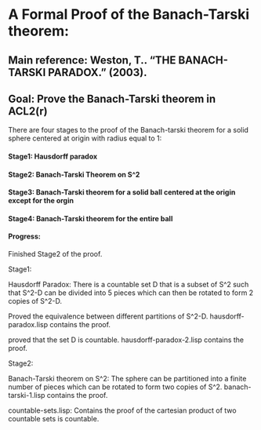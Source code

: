 # A Formal Proof of the Banach-Tarski theorem:

## Main reference:  Weston, T.. “THE BANACH-TARSKI PARADOX.” (2003).

## Goal: Prove the Banach-Tarski theorem in ACL2(r)

There are four stages to the proof of the Banach-tarski theorem for a solid sphere centered
at origin with radius equal to 1:

#### Stage1: Hausdorff paradox

#### Stage2: Banach-Tarski Theorem on S^2

#### Stage3: Banach-Tarski theorem for a solid ball centered at the origin except for the orgin

#### Stage4: Banach-Tarski theorem for the entire ball

#### Progress:

Finished Stage2 of the proof.

Stage1:

Hausdorff Paradox: There is a countable set D that is a subset of S^2 such that S^2-D can be divided into 5 pieces which can then be rotated to form 2 copies of S^2-D.

Proved the equivalence between different partitions of S^2-D. hausdorff-paradox.lisp contains the proof.

proved that the set D is countable. hausdorff-paradox-2.lisp contains the proof.

Stage2:

Banach-Tarski theorem on S^2: The sphere can be partitioned into a finite number of pieces which can be rotated to form two copies of S^2. banach-tarski-1.lisp contains the proof.

countable-sets.lisp: Contains the proof of the cartesian product of two countable sets is countable.